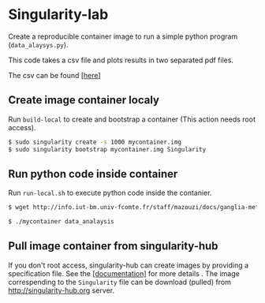 # Singularity-lab

Create a reproducible container image to run a simple python program (`data_alaysys.py`).

This code takes a csv file and plots results in two separated pdf files.

The csv can be found [[here]](http://info.iut-bm.univ-fcomte.fr/staff/mazouzi/docs/ganglia-metrics.csv)

## Create image container localy
Run `build-local` to create and bootstrap a container (This action needs root access).

```bash
$ sudo singularity create -s 1000 mycontainer.img
$ sudo singularity bootstrap mycontainer.img Singularity
```



## Run python code inside container 

Run `run-local.sh` to execute python code inside the contanier. 

```bash
$ wget http://info.iut-bm.univ-fcomte.fr/staff/mazouzi/docs/ganglia-metrics.csv

$ ./mycontainer data_analaysis

```



## Pull image container from singularity-hub 

If you don't root access, singularity-hub can create images by providing a specification file. See the [[documentation]](https://singularity-hub.org/faq) for more details . The image correspending to the `Singularity` file can be download (pulled) from http://singularity-hub.org server.

